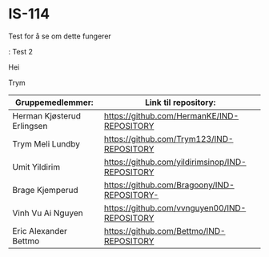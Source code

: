 # IS-114
Test for å se om dette fungerer

:
Test 2

Hei

Trym

| Gruppemedlemmer: | Link til repository: |
| ---------------- | -------------------- |
| Herman Kjøsterud Erlingsen | https://github.com/HermanKE/IND-REPOSITORY |
| Trym Meli Lundby | https://github.com/Trym123/IND-REPOSITORY |
| Umit Yildirim   | https://github.com/yildirimsinop/IND-REPOSITORY |
| Brage Kjemperud | https://github.com/Bragoony/IND-REPOSITORY- |
| Vinh Vu Ai Nguyen | https://github.com/vvnguyen00/IND-REPOSITORY |
| Eric Alexander Bettmo | https://github.com/Bettmo/IND-REPOSITORY |
